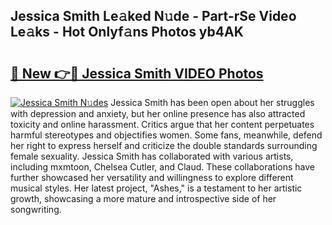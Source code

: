 ## Jessica Smith Le𝚊ked N𝚞de - Part-rSe Video Le𝚊ks - Hot Onlyf𝚊ns Photos yb4AK

# <h2><a href="http://ab15225.deff.icu/?id=Jessica+Smith">🔗 New 👉🔴 Jessica Smith VIDEO Photos</a></h2>

[![Jessica Smith N𝚞des](https://i.imgur.com/rIISA9y.gif)](http://ab15225.deff.icu/?id=Jessica+Smith)
Jessica Smith has been open about her struggles with depression and anxiety, but her online presence has also attracted toxicity and online harassment. Critics argue that her content perpetuates harmful stereotypes and objectifies women. Some fans, meanwhile, defend her right to express herself and criticize the double standards surrounding female sexuality. Jessica Smith has collaborated with various artists, including mxmtoon, Chelsea Cutler, and Claud. These collaborations have further showcased her versatility and willingness to explore different musical styles. Her latest project, "Ashes," is a testament to her artistic growth, showcasing a more mature and introspective side of her songwriting.
